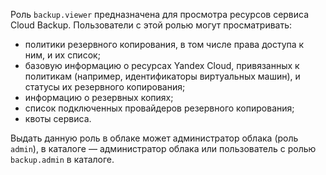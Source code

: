 Роль `backup.viewer` предназначена для просмотра ресурсов сервиса Cloud Backup. Пользователи с этой ролью могут просматривать:

* политики резервного копирования, в том числе права доступа к ним, и их список;
* базовую информацию о ресурсах Yandex Cloud, привязанных к политикам (например, идентификаторы виртуальных машин), и статусы их резервного копирования;
* информацию о резервных копиях;
* список подключенных провайдеров резервного копирования;
* квоты сервиса.

Выдать данную роль в облаке может администратор облака (роль `admin`), в каталоге — администратор облака или пользователь с ролью `backup.admin` в каталоге.